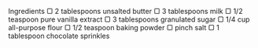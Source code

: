 Ingredients 
▢ 2 tablespoons unsalted butter
▢ 3 tablespoons milk
▢ 1/2 teaspoon pure vanilla extract
▢ 3 tablespoons granulated sugar
▢ 1/4 cup all-purpose flour
▢ 1/2 teaspoon baking powder
▢ pinch salt
▢ 1 tablespoon chocolate sprinkles
